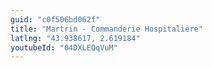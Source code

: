 ```yaml
---
guid: "c0f506bd062f"
title: "Martrin - Commanderie Hospitalière"
latlng: "43.938617, 2.619184"
youtubeId: "04DXLEQqVuM" 
---
```

